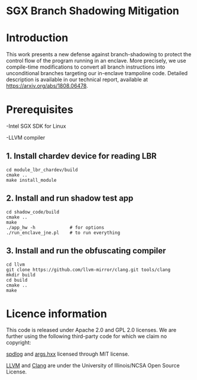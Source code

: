 # SGX Branch Shadowing Mitigation


# Introduction 
This work presents a new defense against branch-shadowing to protect the control flow of the program running in an enclave. More precisely, we use compile-time modifications to convert all branch instructions into unconditional branches targeting our in-enclave trampoline code. Detailed description is available in our technical report, available at https://arxiv.org/abs/1808.06478.

# Prerequisites
-Intel SGX SDK for Linux

-LLVM compiler

## 1. Install chardev device for reading LBR

```
cd module_lbr_chardev/build
cmake ..
make install_module
```

## 2. Install and run shadow test app

```
cd shadow_code/build
cmake ..
make
./app_hw -h             # for options
./run_enclave_jne.pl    # to run everything
```

## 3. Install and run the obfuscating compiler

```
cd llvm
git clone https://github.com/llvm-mirror/clang.git tools/clang
mkdir build
cd build
cmake ..
make
```

# Licence information
This code is released under Apache 2.0 and GPL 2.0 licenses. We are further using the following third-party code for which we claim no copyright:

[spdlog](https://github.com/gabime/spdlog) and [args.hxx](https://github.com/Taywee/args) licensed through MIT license.

[LLVM](https://llvm.org) and [Clang](https://clang.llvm.org) are under the University of 
Illinois/NCSA Open Source License.
